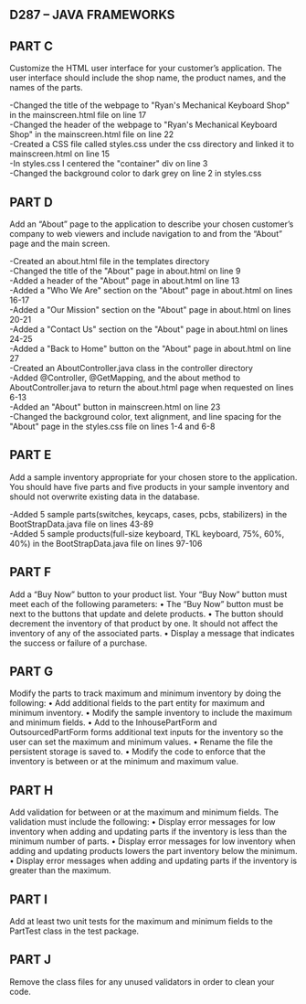 ## D287 – JAVA FRAMEWORKS

## PART C
Customize the HTML user interface for your customer’s application. The user interface should include the shop name, the product names, and the names of the parts.

-Changed the title of the webpage to "Ryan's Mechanical Keyboard Shop" in the mainscreen.html file on line 17\
-Changed the header of the webpage to "Ryan's Mechanical Keyboard Shop" in the mainscreen.html file on line 22\
-Created a CSS file called styles.css under the css directory and linked it to mainscreen.html on line 15\
-In styles.css I centered the "container" div on line 3\
-Changed the background color to dark grey on line 2 in styles.css

## PART D
Add an “About” page to the application to describe your chosen customer’s company to web viewers and include navigation to and from the “About” page and the main screen.

-Created an about.html file in the templates directory\
-Changed the title of the "About" page in about.html on line 9\
-Added a header of the "About" page in about.html on line 13\
-Added a "Who We Are" section on the "About" page in about.html on lines 16-17\
-Added a "Our Mission" section on the "About" page in about.html on lines 20-21\
-Added a "Contact Us" section on the "About" page in about.html on lines 24-25\
-Added a "Back to Home" button on the "About" page in about.html on line 27\
-Created an AboutController.java class in the controller directory\
-Added @Controller, @GetMapping, and the about method to AboutController.java to return the about.html page when requested on lines 6-13\
-Added an "About" button in mainscreen.html on line 23\
-Changed the background color, text alignment, and line spacing for the "About" page in the styles.css file on lines 1-4 and 6-8

## PART E
Add a sample inventory appropriate for your chosen store to the application. You should have five parts and five products in your sample inventory and should not overwrite existing data in the database.

-Added 5 sample parts(switches, keycaps, cases, pcbs, stabilizers) in the BootStrapData.java file on lines 43-89\
-Added 5 sample products(full-size keyboard, TKL keyboard, 75%, 60%, 40%) in the BootStrapData.java file on lines 97-106

## PART F
Add a “Buy Now” button to your product list. Your “Buy Now” button must meet each of the following parameters:
•  The “Buy Now” button must be next to the buttons that update and delete products.
•  The button should decrement the inventory of that product by one. It should not affect the inventory of any of the associated parts.
•  Display a message that indicates the success or failure of a purchase.

## PART G
Modify the parts to track maximum and minimum inventory by doing the following:
•  Add additional fields to the part entity for maximum and minimum inventory.
•  Modify the sample inventory to include the maximum and minimum fields.
•  Add to the InhousePartForm and OutsourcedPartForm forms additional text inputs for the inventory so the user can set the maximum and minimum values.
•  Rename the file the persistent storage is saved to.
•  Modify the code to enforce that the inventory is between or at the minimum and maximum value.

## PART H
Add validation for between or at the maximum and minimum fields. The validation must include the following:
•  Display error messages for low inventory when adding and updating parts if the inventory is less than the minimum number of parts.
•  Display error messages for low inventory when adding and updating products lowers the part inventory below the minimum.
•  Display error messages when adding and updating parts if the inventory is greater than the maximum.

## PART I
Add at least two unit tests for the maximum and minimum fields to the PartTest class in the test package.

## PART J
Remove the class files for any unused validators in order to clean your code.